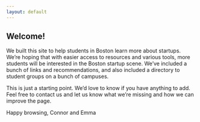 ```yaml
---
layout: default
---
```


## Welcome! 

We built this site to help students in Boston learn more about startups. We’re hoping that with easier access to resources and various tools, more students will be interested in the Boston startup scene. We’ve included a bunch of links and recommendations, and also included a directory to student groups on a bunch of campuses.

This is just a starting point. We’d love to know if you have anything to add. Feel free to contact us and let us know what we’re missing and how we can improve the page. 

Happy browsing,
Connor and Emma 
